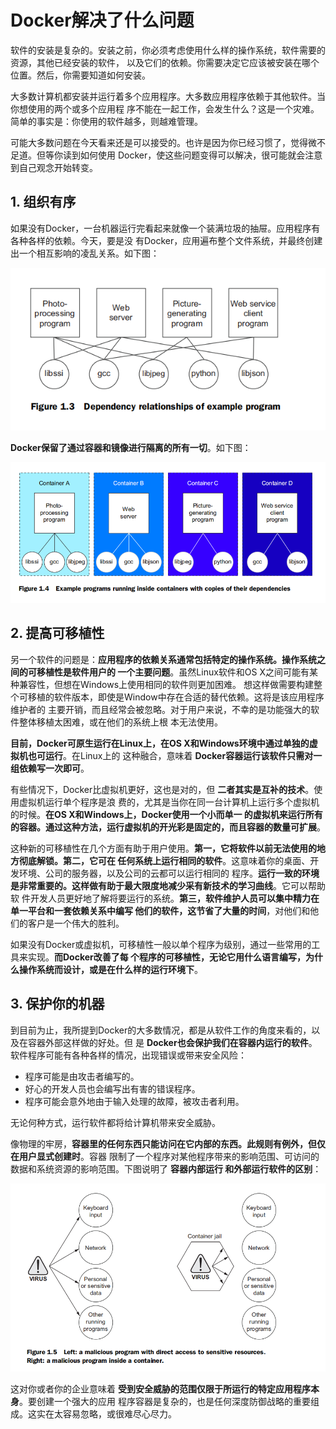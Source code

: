 Docker解决了什么问题
===================================================================================
软件的安装是复杂的。安装之前，你必须考虑使用什么样的操作系统，软件需要的资源，其他已经安装的软件，
以及它们的依赖。你需要决定它应该被安装在哪个位置。然后，你需要知道如何安装。

大多数计算机都安装并运行着多个应用程序。大多数应用程序依赖于其他软件。当你想使用的两个或多个应用程
序不能在一起工作，会发生什么？这是一个灾难。简单的事实是：你使用的软件越多，则越难管理。

可能大多数问题在今天看来还是可以接受的。也许是因为你已经习惯了，觉得微不足道。但等你读到如何使用
Docker，使这些问题变得可以解决，很可能就会注意到自己观念开始转变。

## 1. 组织有序
如果没有Docker，一台机器运行完看起来就像一个装满垃圾的抽屉。应用程序有各种各样的依赖。今天，要是没
有Docker，应用遍布整个文件系统，并最终创建出一个相互影响的凌乱关系。如下图：

![实例应用的依赖关系](img/3.png)

**Docker保留了通过容器和镜像进行隔离的所有一切**。如下图：

![应用及依赖运行在容器中](img/4.png)

## 2. 提高可移植性
另一个软件的问题是：**应用程序的依赖关系通常包括特定的操作系统。操作系统之间的可移植性是软件用户的
一个主要问题**。虽然Linux软件和OS X之间可能有某种兼容性，但想在Windows上使用相同的软件则更加困难。
想这样做需要构建整个可移植的软件版本，即使是Window中存在合适的替代依赖。这将是该应用程序维护者的
主要开销，而且经常会被忽略。对于用户来说，不幸的是功能强大的软件整体移植太困难，或在他们的系统上根
本无法使用。

**目前，Docker可原生运行在Linux上，在OS X和Windows环境中通过单独的虚拟机也可运行**。在Linux上的
这种融合，意味着 **Docker容器运行该软件只需对一组依赖写一次即可**。

有些情况下，Docker比虚拟机更好，这也是对的，但 **二者其实是互补的技术**。使用虚拟机运行单个程序是浪
费的，尤其是当你在同一台计算机上运行多个虚拟机的时候。**在OS X和Windows上，Docker使用一个小而单一
的虚拟机来运行所有的容器。通过这种方法，运行虚拟机的开光彩是固定的，而且容器的数量可扩展**。

这种新的可移植性在几个方面有助于用户使用。**第一，它将软件以前无法使用的地方彻底解锁。第二，它可在
任何系统上运行相同的软件**。这意味着你的桌面、开发环境、公司的服务器，以及公司的云都可以运行相同的
程序。**运行一致的环境是非常重要的。这样做有助于最大限度地减少采有新技术的学习曲线**。它可以帮助软
件开发人员更好地了解将要运行的系统。**第三，软件维护人员可以集中精力在单一平台和一套依赖关系中编写
他们的软件，这节省了大量的时间**，对他们和他们的客户是一个伟大的胜利。

如果没有Docker或虚拟机，可移植性一般以单个程序为级别，通过一些常用的工具来实现。**而Docker改善了每
个程序的可移植性，无论它用什么语言编写，为什么操作系统而设计，或是在什么样的运行环境下**。

## 3. 保护你的机器
到目前为止，我所提到Docker的大多数情况，都是从软件工作的角度来看的，以及在容器外部这样做的好处。但
是 **Docker也会保护我们在容器内运行的软件**。软件程序可能有各种各样的情况，出现错误或带来安全风险：
+ 程序可能是由攻击者编写的。
+ 好心的开发人员也会编写出有害的错误程序。
+ 程序可能会意外地由于输入处理的故障，被攻击者利用。

无论何种方式，运行软件都将给计算机带来安全威胁。

像物理的牢房，**容器里的任何东西只能访问在它内部的东西。此规则有例外，但仅在用户显式创建时**。容器
限制了一个程序对某他程序带来的影响范围、可访问的数据和系统资源的影响范围。下图说明了 **容器内部运行
和外部运行软件的区别**：

![容器内部运行和外部运行软件的区别](img/5.png)

这对你或者你的企业意味着 **受到安全威胁的范围仅限于所运行的特定应用程序本身**。要创建一个强大的应用
程序容器是复杂的，也是任何深度防御战略的重要组成。这实在太容易忽略，或很难尽心尽力。


















